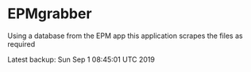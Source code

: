 # EPMgrabber
Using a database from the EPM app this application scrapes the files as required


Latest backup: Sun Sep 1 08:45:01 UTC 2019
